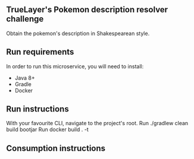 ## TrueLayer's Pokemon description resolver challenge

Obtain the pokemon's description in Shakespearean style.

## Run requirements
In order to run this microservice, you will need to install:
- Java 8+
- Gradle
- Docker

## Run instructions
With your favourite CLI, navigate to the project's root.
Run ./gradlew clean build bootjar
Run docker build . -t 
## Consumption instructions